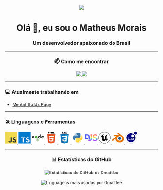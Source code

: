 <div align="center">
  <img src="https://i.imgur.com/FKLb92H.png" />
</div>

<div align="center">
  <h1>Olá 👋, eu sou o Matheus Morais</h1>
  <h3>Um desenvolvedor apaixonado do Brasil</h3>
</div>

---

<div align="center">
  <h3>📫 Como me encontrar</h3>
  <a href="https://x.com/00mattlee" target="_blank">
    <img src="https://img.shields.io/badge/Twitter-1DA1F2?style=for-the-badge&logo=twitter&logoColor=white" target="_blank" />
  </a>
  <a href="https://github.com/0mattlee" target="_blank">
    <img src="https://img.shields.io/badge/GitHub-100000?style=for-the-badge&logo=github&logoColor=white" target="_blank" />
  </a>
</div>

---

<div>
  <h3>💻 Atualmente trabalhando em</h3>
  <ul>
    <li><a href="https://mentat-builds-page.vercel.app">Mentat Builds Page</a></li>
  </ul>
</div>

---

<div>
  <h3>🛠️ Linguagens e Ferramentas</h3>
  <p align="left">
    <a href="https://developer.mozilla.org/en-US/docs/Web/JavaScript" target="_blank" rel="noreferrer">
      <img src="https://raw.githubusercontent.com/devicons/devicon/master/icons/javascript/javascript-original.svg" alt="javascript" width="40" height="40"/>
    </a>
    <a href="https://www.typescriptlang.org/" target="_blank" rel="noreferrer">
      <img src="https://raw.githubusercontent.com/devicons/devicon/master/icons/typescript/typescript-original.svg" alt="typescript" width="40" height="40"/>
    </a>
    <a href="https://nodejs.org" target="_blank" rel="noreferrer">
      <img src="https://raw.githubusercontent.com/devicons/devicon/master/icons/nodejs/nodejs-original-wordmark.svg" alt="nodejs" width="40" height="40"/>
    </a>
    <a href="https://www.w3.org/html/" target="_blank" rel="noreferrer">
      <img src="https://raw.githubusercontent.com/devicons/devicon/master/icons/html5/html5-original-wordmark.svg" alt="html5" width="40" height="40"/>
    </a>
    <a href="https://www.w3schools.com/css/" target="_blank" rel="noreferrer">
      <img src="https://raw.githubusercontent.com/devicons/devicon/master/icons/css3/css3-original-wordmark.svg" alt="css3" width="40" height="40"/>
    </a>
    <a href="https://www.python.org" target="_blank" rel="noreferrer">
      <img src="https://raw.githubusercontent.com/devicons/devicon/master/icons/python/python-original.svg" alt="python" width="40" height="40"/>
    </a>
    <a href="https://discord.js.org/" target="_blank" rel="noreferrer">
      <img src="https://raw.githubusercontent.com/devicons/devicon/master/icons/discordjs/discordjs-original.svg" alt="discordjs" width="40" height="40"/>
    </a>
    <a href="https://www.unrealengine.com/" target="_blank" rel="noreferrer">
      <img src="https://raw.githubusercontent.com/devicons/devicon/master/icons/unrealengine/unrealengine-original.svg" alt="unrealengine" width="40" height="40"/>
    </a>
    <a href="https://www.blender.org/" target="_blank" rel="noreferrer">
      <img src="https://raw.githubusercontent.com/devicons/devicon/master/icons/blender/blender-original.svg" alt="blender" width="40" height="40"/>
    </a>
    <a href="https://www.lua.org/" target="_blank" rel="noreferrer">
      <img src="https://raw.githubusercontent.com/devicons/devicon/master/icons/lua/lua-original.svg" alt="lua" width="40" height="40"/>
    </a>
  </p>
</div>

---

<div align="center">
  <h3>📊 Estatísticas do GitHub</h3>
  <p>
    <img align="center" src="https://github-readme-stats.vercel.app/api?username=0mattlee&show_icons=true&locale=pt-br&theme=dracula" alt="Estatísticas do GitHub de 0mattlee" />
  </p>
  <p>
    <img align="center" src="https://github-readme-stats.vercel.app/api/top-langs/?username=0mattlee&layout=compact&locale=pt-br&theme=dracula" alt="Linguagens mais usadas por 0mattlee" />
  </p>
</div>

